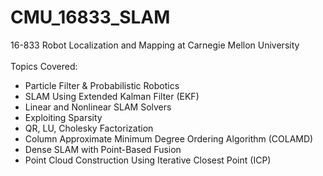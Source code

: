 # CMU_16833_SLAM
16-833 Robot Localization and Mapping at Carnegie Mellon University <br />
<br />
Topics Covered: <br />
- Particle Filter & Probabilistic Robotics <br />
- SLAM Using Extended Kalman Filter (EKF) <br />
- Linear and Nonlinear SLAM Solvers <br />
- Exploiting Sparsity <br />
- QR, LU, Cholesky Factorization <br />
- Column Approximate Minimum Degree Ordering Algorithm (COLAMD) <br />
- Dense SLAM with Point-Based Fusion <br />
- Point Cloud Construction Using Iterative Closest Point (ICP) <br />
